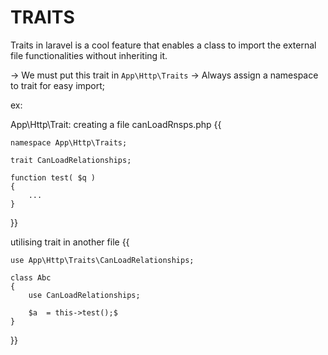 #                              TRAITS

Traits in laravel is a cool feature that enables a class to import the external file functionalities without inheriting it.

-> We must put this trait in `App\Http\Traits`
-> Always assign a namespace to trait for easy import;

ex: 

App\Http\Trait:
creating a file canLoadRnsps.php
{{

    namespace App\Http\Traits;

    trait CanLoadRelationships;

    function test( $q )
    {
        ...
    } 
}}

utilising trait in another file
{{

    use App\Http\Traits\CanLoadRelationships;

    class Abc
    {
        use CanLoadRelationships;

        $a  = this->test();$
    }
}}